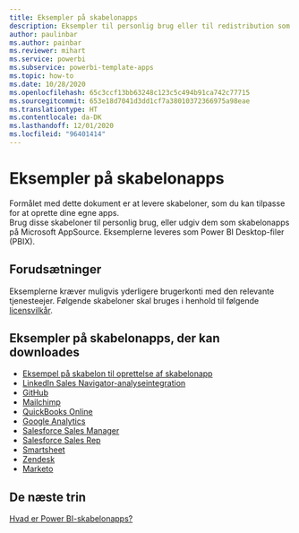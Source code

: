 ```yaml
---
title: Eksempler på skabelonapps
description: Eksempler til personlig brug eller til redistribution som skabelonapps i AppSource
author: paulinbar
ms.author: painbar
ms.reviewer: mihart
ms.service: powerbi
ms.subservice: powerbi-template-apps
ms.topic: how-to
ms.date: 10/28/2020
ms.openlocfilehash: 65c3ccf13bb63248c123c5c494b91ca742c77715
ms.sourcegitcommit: 653e18d7041d3dd1cf7a38010372366975a98eae
ms.translationtype: HT
ms.contentlocale: da-DK
ms.lasthandoff: 12/01/2020
ms.locfileid: "96401414"
---
```

# <a name="template-apps-samples"></a>Eksempler på skabelonapps

Formålet med dette dokument er at levere skabeloner, som du kan tilpasse for at oprette dine egne apps.  
Brug disse skabeloner til personlig brug, eller udgiv dem som skabelonapps på Microsoft AppSource. Eksemplerne leveres som Power BI Desktop-filer (PBIX).

## <a name="prerequisites"></a>Forudsætninger

Eksemplerne kræver muligvis yderligere brugerkonti med den relevante tjenesteejer.  Følgende skabeloner skal bruges i henhold til følgende [licensvilkår](https://templateapps.blob.core.windows.net/sampletemplateapps/Sample-Templates-for-app-on-appsource.pdf).

## <a name="downloadable-apps-template-samples"></a>Eksempler på skabelonapps, der kan downloades

* [Eksempel på skabelon til oprettelse af skabelonapp](https://templateapps.blob.core.windows.net/sampletemplateapps/TemplateforTemplateApps.zip)
* [LinkedIn Sales Navigator-analyseintegration](https://templateapps.blob.core.windows.net/sampletemplateapps/SalesNavigatorTemplate.pbix)
* [GitHub](https://templateapps.blob.core.windows.net/sampletemplateapps/GitHub.pbix)
* [Mailchimp](https://templateapps.blob.core.windows.net/sampletemplateapps/MailChimp.pbix)
* [QuickBooks Online](https://templateapps.blob.core.windows.net/sampletemplateapps/QuickBooksOnline.pbix)
* [Google Analytics](https://templateapps.blob.core.windows.net/sampletemplateapps/GoogleAnalytics.pbix)
* [Salesforce Sales Manager](https://templateapps.blob.core.windows.net/sampletemplateapps/SalesforceSalesManager.pbix)
* [Salesforce Sales Rep](https://templateapps.blob.core.windows.net/sampletemplateapps/SalesforceSalesRep.pbix)
* [Smartsheet](https://templateapps.blob.core.windows.net/sampletemplateapps/Smartsheet.pbix)
* [Zendesk](https://templateapps.blob.core.windows.net/sampletemplateapps/Zendesk.pbix)
* [Marketo](https://templateapps.blob.core.windows.net/sampletemplateapps/Marketo.pbix)

## <a name="next-steps"></a>De næste trin

[Hvad er Power BI-skabelonapps?](service-template-apps-overview.md)
